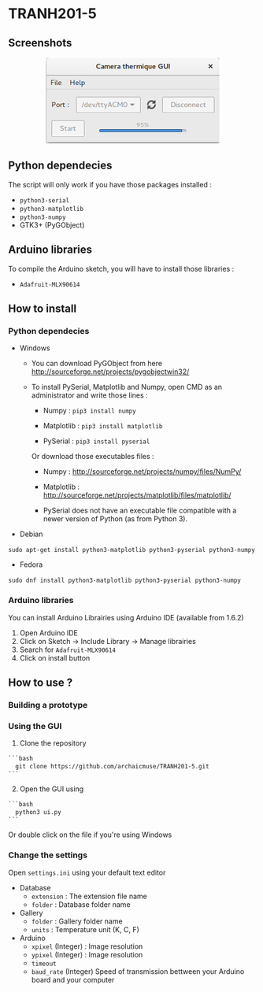# TRANH201-5

## Screenshots
<p align="center">
  <img src="Screenshots/gui_working.png" />
</p>


## Python dependecies
The script will only work if you have those packages installed :
 - `python3-serial`
 - `python3-matplotlib`
 - `python3-numpy`
 - GTK3+ (PyGObject)
 

## Arduino libraries
To compile the Arduino sketch, you will have to install those libraries :
 - `Adafruit-MLX90614` 


## How to install 

### Python dependecies
  - Windows
    * You can download PyGObject from here http://sourceforge.net/projects/pygobjectwin32/
    * To install PySerial, Matplotlib and Numpy, open CMD as an administrator and write those lines :
    
      * Numpy : `pip3 install numpy`
      
      * Matplotlib : `pip3 install matplotlib` 
      
      * PySerial : `pip3 install pyserial`
     
      Or download those executables files : 
  
        * Numpy : http://sourceforge.net/projects/numpy/files/NumPy/
  
        * Matplotlib : http://sourceforge.net/projects/matplotlib/files/matplotlib/ 
  
        * PySerial does not have an executable file compatible with a newer version of Python (as from Python 3).
  - Debian
  
   `sudo apt-get install python3-matplotlib python3-pyserial python3-numpy`
  
  - Fedora 
  
   `sudo dnf install python3-matplotlib python3-pyserial python3-numpy`
   
   
### Arduino libraries 
  You can install Arduino Librairies using Arduino IDE (available from 1.6.2)
  1. Open Arduino IDE
  2. Click on Sketch -> Include Library -> Manage librairies
  3. Search for `Adafruit-MLX90614` 
  4. Click on install button
  

## How to use ?
### Building a prototype



### Using the GUI

  1. Clone the repository 

    ```bash 
      git clone https://github.com/archaicmuse/TRANH201-5.git
    ```

  2. Open the GUI using

    ```bash
      python3 ui.py
    ```

  Or double click on the file if you're using Windows

### Change the settings

Open `settings.ini` using your default text editor

- Database
  * `extension` : The extension file name
  * `folder` : Database folder name 
- Gallery 
  * `folder` : Gallery folder name 
  * `units` : Temperature unit (K, C, F)
- Arduino 
  * `xpixel` (Integer) : Image resolution
  * `ypixel` (Integer) :  Image resolution
  * `timeout` 
  * `baud_rate` (Integer) Speed of transmission bettween your Arduino board and your computer
  
